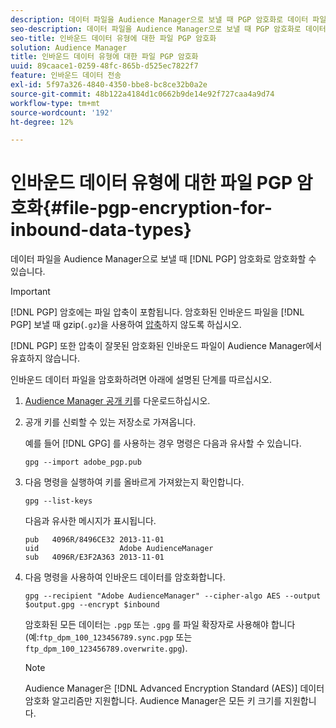 ```yaml
---
description: 데이터 파일을 Audience Manager으로 보낼 때 PGP 암호화로 데이터 파일을 암호화할 수 있습니다.
seo-description: 데이터 파일을 Audience Manager으로 보낼 때 PGP 암호화로 데이터 파일을 암호화할 수 있습니다.
seo-title: 인바운드 데이터 유형에 대한 파일 PGP 암호화
solution: Audience Manager
title: 인바운드 데이터 유형에 대한 파일 PGP 암호화
uuid: 89caace1-0259-48fc-865b-d525ec7822f7
feature: 인바운드 데이터 전송
exl-id: 5f97a326-4840-4350-bbe8-bc8ce32b0a2e
source-git-commit: 48b122a4184d1c0662b9de14e92f727caa4a9d74
workflow-type: tm+mt
source-wordcount: '192'
ht-degree: 12%

---
```


# 인바운드 데이터 유형에 대한 파일 PGP 암호화{#file-pgp-encryption-for-inbound-data-types}

데이터 파일을 Audience Manager으로 보낼 때 [!DNL PGP] 암호화로 암호화할 수 있습니다.

<!-- c_encryption.xml -->

>[!IMPORTANT]
>
>[!DNL PGP] 암호에는 파일 압축이 포함됩니다. 암호화된 인바운드 파일을 [!DNL PGP] 보낼 때 gzip(`.gz`)을 사용하여 [압축](../../../integration/sending-audience-data/batch-data-transfer-explained/inbound-file-compression.md)하지 않도록 하십시오.
>
>[!DNL PGP] 또한 압축이  [](../../../integration/sending-audience-data/batch-data-transfer-explained/inbound-file-compression.md) 잘못된 암호화된 인바운드 파일이 Audience Manager에서 유효하지 않습니다.

인바운드 데이터 파일을 암호화하려면 아래에 설명된 단계를 따르십시오.

1. [Audience Manager 공개 키](./assets/adobe_pgp.pub)를 다운로드하십시오.
2. 공개 키를 신뢰할 수 있는 저장소로 가져옵니다.

   예를 들어 [!DNL GPG] 를 사용하는 경우 명령은 다음과 유사할 수 있습니다.

   `gpg --import adobe_pgp.pub`

3. 다음 명령을 실행하여 키를 올바르게 가져왔는지 확인합니다.

   `gpg --list-keys`

   다음과 유사한 메시지가 표시됩니다.

   ```
   pub   4096R/8496CE32 2013-11-01
   uid                  Adobe AudienceManager
   sub   4096R/E3F2A363 2013-11-01
   ```

4. 다음 명령을 사용하여 인바운드 데이터를 암호화합니다.

   `gpg --recipient "Adobe AudienceManager" --cipher-algo AES --output $output.gpg --encrypt $inbound`

   암호화된 모든 데이터는 `.pgp` 또는 `.gpg` 를 파일 확장자로 사용해야 합니다(예:`ftp_dpm_100_123456789.sync.pgp` 또는 `ftp_dpm_100_123456789.overwrite.gpg`).

   >[!NOTE]
   >
   >Audience Manager은 [!DNL Advanced Encryption Standard (AES)] 데이터 암호화 알고리즘만 지원합니다. Audience Manager은 모든 키 크기를 지원합니다.
